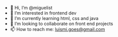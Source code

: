 - 👋 Hi, I’m @miguelist
- 👀 I’m interested in frontend dev
- 🌱 I’m currently learning html, css and java
- 💞️ I’m looking to collaborate on front end projects
- 📫 How to reach me: luismi.goes@gmail.com

<!---
miguelist/miguelist is a ✨ special ✨ repository because its `README.md` (this file) appears on your GitHub profile.
You can click the Preview link to take a look at your changes.
--->
